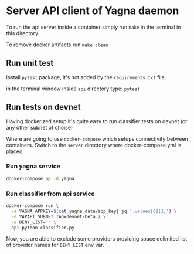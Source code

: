 # Server API client of Yagna daemon

To run the api server inside a container simply run `make` in the terminal in this directory.

To remove docker artifacts run `make clean`

## Run unit test
Install `pytest` package, it's not added by the `requirements.txt` file.

in the terminal window inside `api` directory type: `pytest`

## Run tests on devnet
Having dockerized setup it's quite easy to run classifier tests on devnet (or any other subnet of choise)

Where are going to use `docker-compose` which setups connectivity between containers.
Switch to the `server` directory where docker-compose.yml is placed.

### Run yagna service
```bash
docker-compose up -d yagna
```

### Run classifier from api service
```bash
docker-compose run \
  -e YAGNA_APPKEY=$(cat yagna_data/app_key| jq '.values[0][1]') \
  -e YAPAPI_SUBNET_TAG=devnet-beta.2 \
  -e DENY_LIST="" \
  api python classifier.py
```

Now, you are able to exclude some providers providing space delimited list of provider names for `DENY_LIST` env var.


